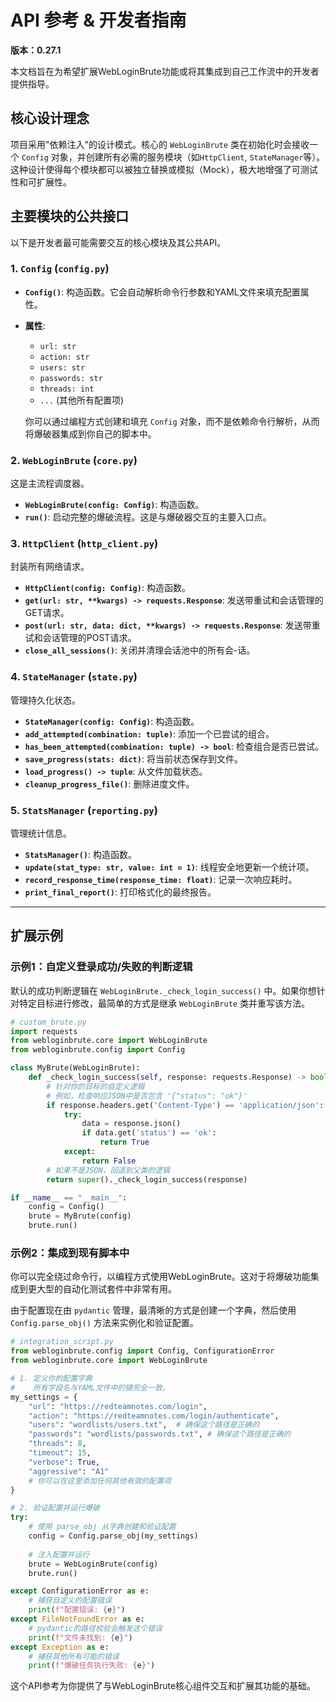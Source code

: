 # API 参考 & 开发者指南

**版本：0.27.1**

本文档旨在为希望扩展WebLoginBrute功能或将其集成到自己工作流中的开发者提供指导。

## 核心设计理念

项目采用"依赖注入"的设计模式。核心的 `WebLoginBrute` 类在初始化时会接收一个 `Config` 对象，并创建所有必需的服务模块（如`HttpClient`, `StateManager`等）。这种设计使得每个模块都可以被独立替换或模拟（Mock），极大地增强了可测试性和可扩展性。

## 主要模块的公共接口

以下是开发者最可能需要交互的核心模块及其公共API。

### 1. `Config` (`config.py`)

-   **`Config()`**: 构造函数。它会自动解析命令行参数和YAML文件来填充配置属性。
-   **属性**:
    -   `url: str`
    -   `action: str`
    -   `users: str`
    -   `passwords: str`
    -   `threads: int`
    -   `...` (其他所有配置项)

    你可以通过编程方式创建和填充 `Config` 对象，而不是依赖命令行解析，从而将爆破器集成到你自己的脚本中。

### 2. `WebLoginBrute` (`core.py`)

这是主流程调度器。

-   **`WebLoginBrute(config: Config)`**: 构造函数。
-   **`run()`**: 启动完整的爆破流程。这是与爆破器交互的主要入口点。

### 3. `HttpClient` (`http_client.py`)

封装所有网络请求。

-   **`HttpClient(config: Config)`**: 构造函数。
-   **`get(url: str, **kwargs) -> requests.Response`**: 发送带重试和会话管理的GET请求。
-   **`post(url: str, data: dict, **kwargs) -> requests.Response`**: 发送带重试和会话管理的POST请求。
-   **`close_all_sessions()`**: 关闭并清理会话池中的所有会-话。

### 4. `StateManager` (`state.py`)

管理持久化状态。

-   **`StateManager(config: Config)`**: 构造函数。
-   **`add_attempted(combination: tuple)`**: 添加一个已尝试的组合。
-   **`has_been_attempted(combination: tuple) -> bool`**: 检查组合是否已尝试。
-   **`save_progress(stats: dict)`**: 将当前状态保存到文件。
-   **`load_progress() -> tuple`**: 从文件加载状态。
-   **`cleanup_progress_file()`**: 删除进度文件。

### 5. `StatsManager` (`reporting.py`)

管理统计信息。

-   **`StatsManager()`**: 构造函数。
-   **`update(stat_type: str, value: int = 1)`**: 线程安全地更新一个统计项。
-   **`record_response_time(response_time: float)`**: 记录一次响应耗时。
-   **`print_final_report()`**: 打印格式化的最终报告。

---

## 扩展示例

### 示例1：自定义登录成功/失败的判断逻辑

默认的成功判断逻辑在 `WebLoginBrute._check_login_success()` 中。如果你想针对特定目标进行修改，最简单的方式是继承 `WebLoginBrute` 类并重写该方法。

```python
# custom_brute.py
import requests
from webloginbrute.core import WebLoginBrute
from webloginbrute.config import Config

class MyBrute(WebLoginBrute):
    def _check_login_success(self, response: requests.Response) -> bool:
        # 针对你的目标的自定义逻辑
        # 例如，检查响应JSON中是否包含 '{"status": "ok"}'
        if response.headers.get('Content-Type') == 'application/json':
            try:
                data = response.json()
                if data.get('status') == 'ok':
                    return True
            except:
                return False
        # 如果不是JSON，回退到父类的逻辑
        return super()._check_login_success(response)

if __name__ == "__main__":
    config = Config()
    brute = MyBrute(config)
    brute.run()
```

### 示例2：集成到现有脚本中

你可以完全绕过命令行，以编程方式使用WebLoginBrute。这对于将爆破功能集成到更大型的自动化测试套件中非常有用。

由于配置现在由 `pydantic` 管理，最清晰的方式是创建一个字典，然后使用 `Config.parse_obj()` 方法来实例化和验证配置。

```python
# integration_script.py
from webloginbrute.config import Config, ConfigurationError
from webloginbrute.core import WebLoginBrute

# 1. 定义你的配置字典
#    所有字段名与YAML文件中的键完全一致。
my_settings = {
    "url": "https://redteamnotes.com/login",
    "action": "https://redteamnotes.com/login/authenticate",
    "users": "wordlists/users.txt",  # 确保这个路径是正确的
    "passwords": "wordlists/passwords.txt", # 确保这个路径是正确的
    "threads": 8,
    "timeout": 15,
    "verbose": True,
    "aggressive": "A1"
    # 你可以在这里添加任何其他有效的配置项
}

# 2. 验证配置并运行爆破
try:
    # 使用 parse_obj 从字典创建和验证配置
    config = Config.parse_obj(my_settings)
    
    # 注入配置并运行
    brute = WebLoginBrute(config)
    brute.run()

except ConfigurationError as e:
    # 捕获自定义的配置错误
    print(f"配置错误: {e}")
except FileNotFoundError as e:
    # pydantic的路径校验会触发这个错误
    print(f"文件未找到: {e}")
except Exception as e:
    # 捕获其他所有可能的错误
    print(f"爆破任务执行失败: {e}")
```

这个API参考为你提供了与WebLoginBrute核心组件交互和扩展其功能的基础。 